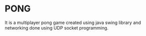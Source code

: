 # PONG
It is a multiplayer pong game created using java swing library and networking done using UDP socket programming.
